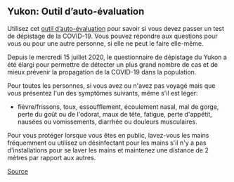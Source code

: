 ## Yukon: Outil d’auto-évaluation

Utilisez cet [outil d’auto-évaluation](https://service.yukon.ca/fr/covid-19-auto-evaluation/) pour savoir si vous devez passer un test de dépistage de la COVID-19. Vous pouvez répondre aux questions pour vous ou pour une autre personne, si elle ne peut le faire elle-même.

Depuis le mercredi 15 juillet 2020, le questionnaire de dépistage du Yukon a été élargi pour permettre de détecter un plus grand nombre de cas et de mieux prévenir la propagation de la COVID-19 dans la population.

Pour toutes les personnes, si vous avez ou n'avez pas voyagé mais que vous présentez l'un des symptômes suivants, même s'il est léger:

- fièvre/frissons, toux, essoufflement, écoulement nasal, mal de gorge, perte du goût ou de l'odorat, maux de tête, fatigue, perte d'appétit, nausées ou vomissements, diarrhée ou douleurs musculaires.

Pour vous protéger lorsque vous êtes en public, lavez-vous les mains fréquemment ou utilisez un désinfectant pour les mains s'il n'y a pas d'installations pour se laver les mains et maintenez une distance de 2 mètres par rapport aux autres.

[Source](https://service.yukon.ca/fr/covid-19-auto-evaluation/)
